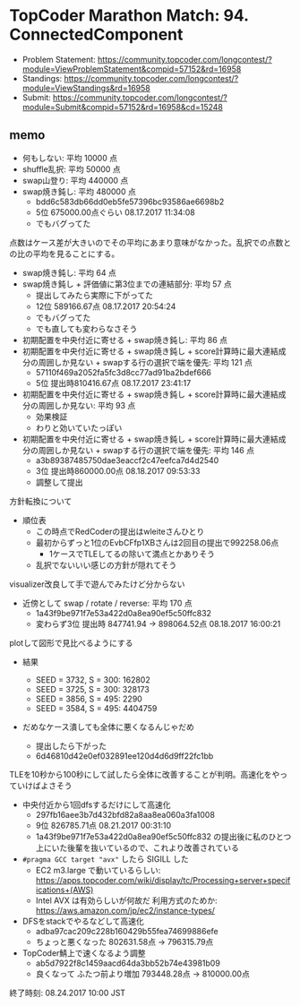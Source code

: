 # TopCoder Marathon Match: 94. ConnectedComponent

-   Problem Statement: <https://community.topcoder.com/longcontest/?module=ViewProblemStatement&compid=57152&rd=16958>
-   Standings: <https://community.topcoder.com/longcontest/?module=ViewStandings&rd=16958>
-   Submit: <https://community.topcoder.com/longcontest/?module=Submit&compid=57152&rd=16958&cd=15248>

## memo

-   何もしない: 平均 10000 点
-   shuffle乱択: 平均 50000 点
-   swap山登り: 平均 440000 点
-   swap焼き鈍し: 平均 480000 点
    -   bdd6c583db66dd0eb5fe57396bc93586ae6698b2
    -   5位 675000.00点ぐらい 08.17.2017 11:34:08
    -   でもバグってた

点数はケース差が大きいのでその平均にあまり意味がなかった。乱択での点数との比の平均を見ることにする。

-   swap焼き鈍し: 平均 64 点
-   swap焼き鈍し + 評価値に第3位までの連結部分: 平均 57 点
    -   提出してみたら実際に下がってた
    -   12位 589166.67点 08.17.2017 20:54:24
    -   でもバグってた
    -   でも直しても変わらなさそう
-   初期配置を中央付近に寄せる + swap焼き鈍し: 平均 86 点
-   初期配置を中央付近に寄せる + swap焼き鈍し + score計算時に最大連結成分の周囲しか見ない + swapする行の選択で端を優先: 平均 121 点
    -   57110f469a2052fa5fc3d8cc77ad91ba2bdef666
    -   5位 提出時810416.67点 08.17.2017 23:41:17
-   初期配置を中央付近に寄せる + swap焼き鈍し + score計算時に最大連結成分の周囲しか見ない: 平均 93 点
    -   効果検証
    -   わりと効いていたっぽい
-   初期配置を中央付近に寄せる + swap焼き鈍し + score計算時に最大連結成分の周囲しか見ない + swapする行の選択で端を優先: 平均 146 点
    -   a3b89387485750dae3eaccf2c47eefca7d4d2540
    -   3位 提出時860000.00点 08.18.2017 09:53:33
    -   調整して提出

方針転換について

-   順位表
    -   この時点でRedCoderの提出はwleiteさんひとり
    -   最初からずっと1位のEvbCFfp1XBさんは2回目の提出で992258.06点
        -   1ケースでTLEしてるの除いて満点とかありそう
    -   乱択でないいい感じの方針が隠れてそう

visualizer改良して手で遊んでみたけど分からない

-   近傍として swap / rotate / reverse: 平均 170 点
    -   1a43f9be971f7e53a422d0a8ea90ef5c50ffc832
    -   変わらず3位 提出時 847741.94 -> 898064.52点 08.18.2017 16:00:21

plotして図形で見比べるようにする

-   結果
    -   SEED = 3732, S = 300: 162802
    -   SEED = 3725, S = 300: 328173
    -   SEED = 3856, S = 495: 2290
    -   SEED = 3584, S = 495: 4404759

-   だめなケース潰しても全体に悪くなるんじゃだめ
    -   提出したら下がった
    -   6d46810d42e0ef032891ee120d4d6d9ff22fc1bb

TLEを10秒から100秒にして試したら全体に改善することが判明。高速化をやっていけばよさそう

-   中央付近から1回dfsするだけにして高速化
    -   297fb16aee3b7d432bfd82a8aa8ea060a3fa1008
    -   9位 826785.71点 08.21.2017 00:31:10
    -   1a43f9be971f7e53a422d0a8ea90ef5c50ffc832 の提出後に私のひとつ上にいた後輩を抜いているので、これより改善されている
-   `#pragma GCC target "avx"` したら SIGILL した
    -   EC2 m3.large で動いているらしい: <https://apps.topcoder.com/wiki/display/tc/Processing+server+specifications+(AWS)>
    -   Intel AVX は有効らしいが何故だ 利用方式のためか: <https://aws.amazon.com/jp/ec2/instance-types/>
-   DFSをstackでやるなどして高速化
    -   adba97cac209c228b160429b55fea74699886efe
    -   ちょっと悪くなった  802631.58点 -> 796315.79点
-   TopCoder鯖上で速くなるよう調整
    -   ab5d7922f8c1459aacd64da3bb52b74e43981b09
    -   良くなって ふたつ前より増加 793448.28点 -> 810000.00点

終了時刻: 08.24.2017 10:00 JST
